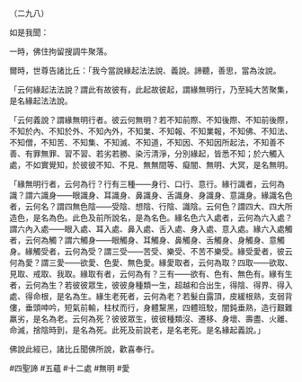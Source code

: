 （二九八）

如是我聞：

一時，佛住拘留搜調牛聚落。

爾時，世尊告諸比丘：「我今當說緣起法法說、義說。諦聽，善思，當為汝說。

「云何緣起法法說？謂此有故彼有，此起故彼起，謂緣無明行，乃至純大苦聚集，是名緣起法法說。

「云何義說？謂緣無明行者。彼云何無明？若不知前際、不知後際、不知前後際，不知於內、不知於外、不知內外，不知業、不知報、不知業報，不知佛、不知法、不知僧，不知苦、不知集、不知滅、不知道，不知因、不知因所起法，不知善不善、有罪無罪、習不習、若劣若勝、染污清淨，分別緣起，皆悉不知；於六觸入處，不如實覺知，於彼彼不知、不見、無無間等、癡闇、無明、大冥，是名無明。

「緣無明行者，云何為行？行有三種——身行、口行、意行。緣行識者，云何為識？謂六識身——眼識身、耳識身、鼻識身、舌識身、身識身、意識身。緣識名色者，云何名？謂四無色陰——受陰、想陰、行陰、識陰。云何色？謂四大、四大所造色，是名為色。此色及前所說名，是為名色。緣名色六入處者，云何為六入處？謂六內入處——眼入處、耳入處、鼻入處、舌入處、身入處、意入處。緣六入處觸者，云何為觸？謂六觸身——眼觸身、耳觸身、鼻觸身、舌觸身、身觸身、意觸身。緣觸受者，云何為受？謂三受——苦受、樂受、不苦不樂受。緣受愛者，彼云何為愛？謂三愛——欲愛、色愛、無色愛。緣愛取者，云何為取？四取——欲取、見取、戒取、我取。緣取有者，云何為有？三有——欲有、色有、無色有。緣有生者，云何為生？若彼彼眾生，彼彼身種類一生，超越和合出生，得陰、得界、得入處、得命根，是名為生。緣生老死者，云何為老？若髮白露頂，皮緩根熟，支弱背僂，垂頭呻吟，短氣前輸，柱杖而行，身體黧黑，四體班駮，闇鈍垂熟，造行艱難羸劣，是名為老。云何為死？彼彼眾生，彼彼種類沒、遷移、身壞、壽盡、火離、命滅，捨陰時到，是名為死。此死及前說老，是名老死。是名緣起義說。」

佛說此經已，諸比丘聞佛所說，歡喜奉行。


#四聖諦
#五蘊
#十二處
#無明
#愛
